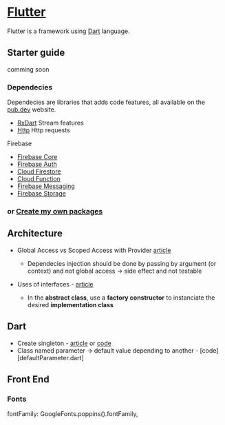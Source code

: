 # [Flutter](https://flutter.dev/?gclid=CjwKCAjwjbCDBhAwEiwAiudBy9PorWkelpr4JagzvtPQLohy0BScHpl7o61yS0v77CPj9i4yruxZ8xoC6DAQAvD_BwE&gclsrc=aw.ds)

Flutter is a framework using [Dart](https://dart.dev/) language.

## Starter guide

comming soon

### Dependecies

Dependecies are libraries that adds code features, all available on the [pub.dev](https://pub.dev/) website.

 - [RxDart](https://pub.dev/packages/rxdart/install) Stream features
 - [Http](https://pub.dev/packages/http/install) Http requests

Firebase
 - [Firebase Core](https://pub.dev/packages/firebase_core/install)
 - [Firebase Auth](https://pub.dev/packages/firebase_auth/install)
 - [Cloud Firestore](https://pub.dev/packages/cloud_firestore/install)
 - [Cloud Function](https://pub.dev/packages/cloud_functions/install)
 - [Firebase Messaging](https://pub.dev/packages/firebase_messaging/install)
 - [Firebase Storage](https://pub.dev/packages/firebase_storage/install)

### or [Create my own packages](Packages.md)


## Architecture

 - Global Access vs Scoped Access with Provider [article](https://medium.com/coding-with-flutter/flutter-global-access-vs-scoped-access-with-provider-8d6b94393bdf)
   - Dependecies injection should be done by passing by argument (or context) and not global access -> side effect and not testable

 - Uses of interfaces - [article](https://application-evenementielle--test-pk0q9rsv.web.app/)
   - In the **abstract class**, use a **factory constructor** to instanciate the desired **implementation class**

## Dart

 - Create singleton - [article](https://stackoverflow.com/questions/12649573/how-do-you-build-a-singleton-in-dart) or [code](singleton.dart)
 - Class named parameter -> default value depending to another - [code][defaultParameter.dart]

## Front End

### Fonts

fontFamily: GoogleFonts.poppins().fontFamily,

